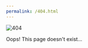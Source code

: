 ```yaml
---
permalink: /404.html
---
```


![404](https://media.giphy.com/media/10aPXZKP8dzBwQ/giphy.gif)

Oops! This page doesn't exist...
